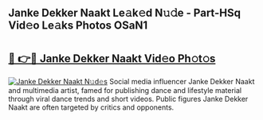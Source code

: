 ## Janke Dekker Naakt Le𝚊k𝚎d N𝚞𝚍e - Part-HSq Vid𝚎o Le𝚊ks Photos OSaN1

# <h2><a href="http://fb6m02.evod.top/?m=Janke+Dekker+Naakt">🔗 👉🔴 Janke Dekker Naakt Vid𝚎o Ph𝚘t𝚘s</a></h2>

[![Janke Dekker Naakt N𝚞d𝚎s](https://i.imgur.com/8V9OHl7.gif)](http://fb6m02.evod.top/?m=Janke+Dekker+Naakt)
Social media influencer Janke Dekker Naakt and multimedia artist, famed for publishing dance and lifestyle material through viral dance trends and short videos. Public figures Janke Dekker Naakt are often targeted by critics and opponents. 
